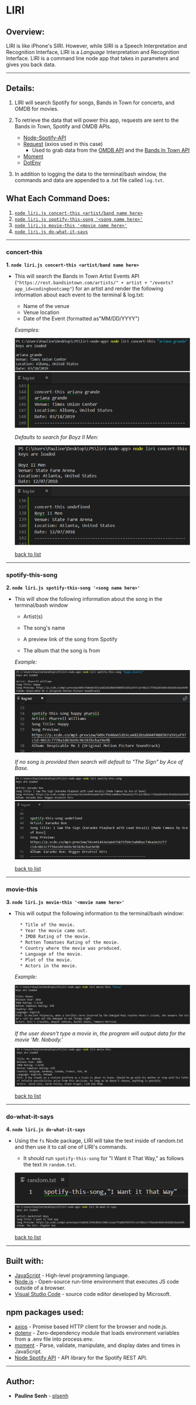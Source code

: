 # LIRI

## Overview:

LIRI is like iPhone's SIRI. However, while SIRI is a Speech Interpretation and Recognition Interface, LIRI is a _Language_ Interpretation and Recognition Interface. LIRI is a command line node app that takes in parameters and gives you back data.

---

## Details:

1. LIRI will search Spotify for songs, Bands in Town for concerts, and OMDB for movies.

2. To retrieve the data that will power this app, requests are sent to the Bands in Town, Spotify and OMDB APIs.

   - [Node-Spotify-API](https://www.npmjs.com/package/node-spotify-api)
   - [Request](https://www.npmjs.com/package/request) (axios used in this case)
     - Used to grab data from the [OMDB API](http://www.omdbapi.com) and the [Bands In Town API](http://www.artists.bandsintown.com/bandsintown-api)
   - [Moment](https://www.npmjs.com/package/moment)
   - [DotEnv](https://www.npmjs.com/package/dotenv)

3. In addition to logging the data to the terminal/bash window, the commands and data are appended to a .txt file called `log.txt`.

## What Each Command Does:

1.  [`node liri.js concert-this <artist/band name here>`](#concert-this)
2.  [`node liri.js spotify-this-song '<song name here>'`](#spotify-this-song)
3.  [`node liri.js movie-this '<movie name here>'`](#movie-this)
4.  [`node liri.js do-what-it-says`](#do-what-it-says)

---

### concert-this

**1. `node liri.js concert-this <artist/band name here>`**

- This will search the Bands in Town Artist Events API (`"https://rest.bandsintown.com/artists/" + artist + "/events?app_id=codingbootcamp"`) for an artist and render the following information about each event to the terminal & log.txt:

  - Name of the venue
  - Venue location
  - Date of the Event (formatted as"MM/DD/YYYY")

  _Examples:_

  ![concert-this CLI](./assets/images/concert-this_ariana-grande.PNG)
  ![concert-this log CLI](./assets/images/concert-this_ariana-grande-log.PNG)

  _Defaults to search for Boyz II Men:_

  ![concert-this default](./assets/images/concert-this.PNG)
  ![concert-this log default](./assets/images/concert-this-log.PNG)

  [back to list](#what-each-command-does)

---

### spotify-this-song

**2. `node liri.js spotify-this-song '<song name here>'`**

- This will show the following information about the song in the terminal/bash window

  - Artist(s)

  - The song's name

  - A preview link of the song from Spotify

  - The album that the song is from

  _Example:_

  ![spotify-this-song CLI](./assets/images/spotify-this-song_happy-pharell.PNG)
  ![spotify-this-song log](./assets/images/spotify-this-song_happy-pharell_log.PNG)

  _If no song is provided then search will default to "The Sign" by Ace of Base._

  ![spotify-this-song default](./assets/images/spotify-this-song.PNG)
  ![spotify-this-song log default](./assets/images/spotify-this-song_log.PNG)

  [back to list](#what-each-command-does)

---

### movie-this

**3. `node liri.js movie-this '<movie name here>'`**

- This will output the following information to the terminal/bash window:

  ```
    * Title of the movie.
    * Year the movie came out.
    * IMDB Rating of the movie.
    * Rotten Tomatoes Rating of the movie.
    * Country where the movie was produced.
    * Language of the movie.
    * Plot of the movie.
    * Actors in the movie.
  ```

  _Example:_

  ![movie-this CLI](./assets/images/movie-this_moana.PNG)

  _If the user doesn't type a movie in, the program will output data for the movie 'Mr. Nobody.'_

  ![movie-this default](./assets/images/movie-this.PNG)

  [back to list](#what-each-command-does)

---

### do-what-it-says

**4. `node liri.js do-what-it-says`**

- Using the `fs` Node package, LIRI will take the text inside of random.txt and then use it to call one of LIRI's commands.

  - It should run `spotify-this-song` for "I Want it That Way," as follows the text in `random.txt`.

  ![do-what-it-says random.txt](./assets/images/do-what-it-says_random.PNG)
  ![do-what-it-says CLI](./assets/images/do-what-it-says.PNG)

  [back to list](#what-each-command-does)

---

## Built with:

- [JavaScript](https://developer.mozilla.org/en-US/docs/Web/JavaScript) - High-level programming language.
- [Node.js](https://nodejs.org/en/) - Open-source run-time environment that executes JS code outside of a browser.
- [Visual Studio Code](https://code.visualstudio.com/) - source code editor developed by Microsoft.

## npm packages used:

- [axios](https://www.npmjs.com/package/axios) - Promise based HTTP client for the browser and node.js.
- [dotenv](https://www.npmjs.com/package/dotenv) - Zero-dependency module that loads environment variables from a .env file into process.env.
- [moment](https://momentjs.com/) - Parse, validate, manipulate, and display dates and times in JavaScript.
- [Node Spotify API](https://www.npmjs.com/package/node-spotify-api) - API library for the Spotify REST API.

---

## Author:

- **Pauline Senh** - [plsenh](https://github.com/plsenh)
